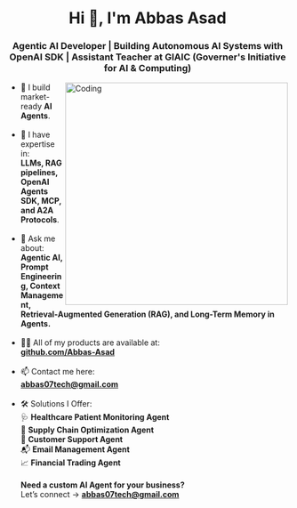 <h1 align="center">Hi 👋, I'm Abbas Asad</h1>
<h3 align="center">Agentic AI Developer | Building Autonomous AI Systems with OpenAI SDK | Assistant Teacher at GIAIC (Governer's Initiative for AI & Computing)</h3>
<img align="right" alt="Coding" width="400" src="https://drive.google.com/uc?export=view&id=1UZy35NSFCCb_toQRliXGLrmIMA4kyHzr">
<head>


- 🤖 I build market-ready **AI Agents**.<br><br>
- 🧠 I have expertise in:<br>
**LLMs, RAG pipelines, OpenAI Agents SDK, MCP, and A2A Protocols**.<br><br>
- 💬 Ask me about:<br>
**Agentic AI, Prompt Engineering, Context Management, Retrieval-Augmented Generation (RAG), and Long-Term Memory in Agents.**<br><br>
- 👨‍💻 All of my products are available at:<br>
**[github.com/Abbas-Asad](https://github.com/Abbas-Asad)**<br><br>
- 📫 Contact me here:<br>
**abbas07tech@gmail.com**<br><br>
- 🛠️ Solutions I Offer:<br>
🩺 **Healthcare Patient Monitoring Agent**<br>
🚚 **Supply Chain Optimization Agent**<br>
🤖 **Customer Support Agent**<br>
📬 **Email Management Agent**<br>
📈 **Financial Trading Agent**<br><br>
**Need a custom AI Agent for your business?**  <br>
Let’s connect → **abbas07tech@gmail.com**

<!-- <br><br> 

<br>
<hr>

<h3 align="center">Connect with me:</h3>
<p align="center">
 <a href="mailto:abbas07tech@gmail.com" target="_blank"><img src="https://img.shields.io/badge/-Email-0D1117?style=for-the-badge&logo=Gmail" alt="Abbas Asad - Gmail"></a>
    <a href="" target="_blank"><img src="https://img.shields.io/badge/Twitter-0D1117?style=for-the-badge&logo=twitter" alt="Abbas Asad - Twitter"></a>
    <a href="https://www.linkedin.com/in/abbas-asad/" target="_blank"><img src="https://img.shields.io/badge/Linkedin-0D1117?style=for-the-badge&logo=linkedin&logoColor=3881f5" alt="Abbas Asad -Linkedin"></a>
    <a href="" target="_blank"><img src="https://img.shields.io/badge/Instagram-0D1117?style=for-the-badge&logo=instagram" alt="Abbas Asad - Instagram"></a>
    <a href="" target="_blank"><img src="https://img.shields.io/badge/Fiverr-0D1117?style=for-the-badge&logo=fiverr" alt="Abbas Asad-fiverr"></a>
</p>

<h3 align="center">Languages and Tools:</h3>
<p align="center">
<a href="https://skillicons.dev">
<img src="https://skillicons.dev/icons?i=html,css,js,typescript,nodejs,tailwind,bootstrap,figma,react,next,netlify,vercel,github" /></a>
</p>
<hr> -->
